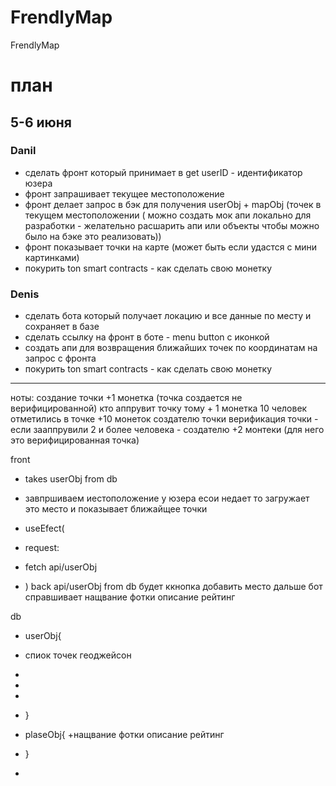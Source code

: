 # FrendlyMap
FrendlyMap


# план 

## 5-6 июня

### Danil

- сделать фронт который принимает в get userID - идентификатор юзера
- фронт запрашивает текущее местоположение
- фронт делает запрос в бэк для получения userObj + mapObj (точек в текущем местоположении ( можно создать мок апи локально для разработки - желательно расшарить апи или объекты чтобы можно было на бэке это реализовать))
- фронт показывает точки на карте (может быть если удастся с мини картинками)
- покурить ton smart contracts - как сделать свою монетку

### Denis
- сделать бота который получает локацию и все данные по месту и сохраняет в базе
- сделать ссылку на фронт в боте  - menu button c иконкой
- создать апи для возвращения ближайших точек по координатам на запрос с фронта
- покурить ton smart contracts - как сделать свою монетку



------------------  

ноты:
создание точки +1 монетка (точка создается не верифицированной)
кто аппрувит точку тому + 1 монетка
10 человек отметились в точке +10 монеток создателю точки
верификация точки - если зааппрувили 2 и более человека - создателю +2 монтеки (для него это верифицированная точка)



front
 + takes userObj from db
 + завпршиваем иестоположение у юзера 
есои недает то загружает это место
и показывает ближайщее точки

 + useEfect(
 +    request:
 +    fetch api/userObj 
 +    )
back api/userObj from db
   будет ккнопка добавить место
  дальше бот справшивает
  нащвание
  фотки
  описание
  рейтинг
   
 
db
 + userObj{
 +  спиок точек геоджейсон 
 +  
 +
 +
 + }
 + plaseObj{
 +нащвание
  фотки
  описание
  рейтинг


 + }
 + 

